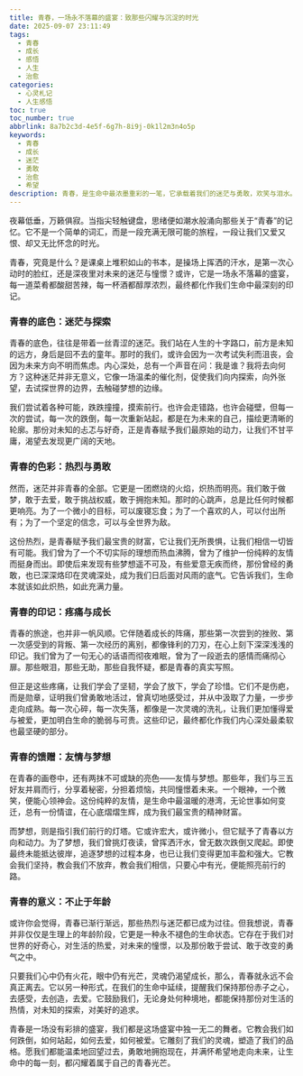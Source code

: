 ```yaml
---
title: 青春，一场永不落幕的盛宴：致那些闪耀与沉淀的时光
date: 2025-09-07 23:11:49
tags:
  - 青春
  - 成长
  - 感悟
  - 人生
  - 治愈
categories:
  - 心灵札记
  - 人生感悟
toc: true
toc_number: true
abbrlink: 8a7b2c3d-4e5f-6g7h-8i9j-0k1l2m3n4o5p
keywords:
  - 青春
  - 成长
  - 迷茫
  - 勇敢
  - 治愈
  - 希望
description: 青春，是生命中最浓墨重彩的一笔，它承载着我们的迷茫与勇敢，欢笑与泪水。它不仅仅是年龄的刻度，更是心灵成长的轨迹。让我们一同回望，那些在青涩岁月中，如何被雕琢、被治愈、最终绽放的我们。
---
```


夜幕低垂，万籁俱寂。当指尖轻触键盘，思绪便如潮水般涌向那些关于“青春”的记忆。它不是一个简单的词汇，而是一段充满无限可能的旅程，一段让我们又爱又恨、却又无比怀念的时光。

青春，究竟是什么？是课桌上堆积如山的书本，是操场上挥洒的汗水，是第一次心动时的脸红，还是深夜里对未来的迷茫与憧憬？或许，它是一场永不落幕的盛宴，每一道菜肴都酸甜苦辣，每一杯酒都醇厚浓烈，最终都化作我们生命中最深刻的印记。

### 青春的底色：迷茫与探索

青春的底色，往往是带着一丝青涩的迷茫。我们站在人生的十字路口，前方是未知的远方，身后是回不去的童年。那时的我们，或许会因为一次考试失利而沮丧，会因为未来方向不明而焦虑。内心深处，总有一个声音在问：我是谁？我将去向何方？这种迷茫并非无意义，它像一场温柔的催化剂，促使我们向内探索，向外张望，去试探世界的边界，去触碰梦想的边缘。

我们尝试着各种可能，跌跌撞撞，摸索前行。也许会走错路，也许会碰壁，但每一次的尝试，每一次的跌倒，每一次重新站起，都是在为未来的自己，描绘更清晰的轮廓。那份对未知的忐忑与好奇，正是青春赋予我们最原始的动力，让我们不甘平庸，渴望去发现更广阔的天地。

### 青春的色彩：热烈与勇敢

然而，迷茫并非青春的全部。它更是一团燃烧的火焰，炽热而明亮。我们敢于做梦，敢于去爱，敢于挑战权威，敢于拥抱未知。那时的心跳声，总是比任何时候都更响亮。为了一个微小的目标，可以废寝忘食；为了一个喜欢的人，可以付出所有；为了一个坚定的信念，可以与全世界为敌。

这份热烈，是青春赋予我们最宝贵的财富，它让我们无所畏惧，让我们相信一切皆有可能。我们曾为了一个不切实际的理想而热血沸腾，曾为了维护一份纯粹的友情而挺身而出。即使后来发现有些梦想遥不可及，有些爱意无疾而终，那份曾经的勇敢，也已深深烙印在灵魂深处，成为我们日后面对风雨的底气。它告诉我们，生命本就该如此炽热，如此充满力量。

### 青春的印记：疼痛与成长

青春的旅途，也并非一帆风顺。它伴随着成长的阵痛，那些第一次尝到的挫败、第一次感受到的背叛、第一次经历的离别，都像锋利的刀刃，在心上刻下深深浅浅的印记。我们曾为了一句无心的话语而彻夜难眠，曾为了一段逝去的感情而痛彻心扉。那些眼泪，那些无助，那些自我怀疑，都是青春的真实写照。

但正是这些疼痛，让我们学会了坚韧，学会了放下，学会了珍惜。它们不是伤疤，而是勋章，证明我们曾勇敢地活过，曾真切地感受过，并从中汲取了力量，一步步走向成熟。每一次心碎，每一次失落，都像是一次灵魂的洗礼，让我们更加懂得爱与被爱，更加明白生命的脆弱与可贵。这些印记，最终都化作我们内心深处最柔软也最坚硬的部分。

### 青春的馈赠：友情与梦想

在青春的画卷中，还有两抹不可或缺的亮色——友情与梦想。那些年，我们与三五好友并肩而行，分享着秘密，分担着烦恼，共同憧憬着未来。一个眼神，一个微笑，便能心领神会。这份纯粹的友情，是生命中最温暖的港湾，无论世事如何变迁，总有一份情谊，在心底熠熠生辉，成为我们最宝贵的精神财富。

而梦想，则是指引我们前行的灯塔。它或许宏大，或许微小，但它赋予了青春以方向和动力。为了梦想，我们曾挑灯夜读，曾挥洒汗水，曾无数次跌倒又爬起。即使最终未能抵达彼岸，追逐梦想的过程本身，也已让我们变得更加丰盈和强大。它教会我们坚持，教会我们不放弃，教会我们相信，只要心中有光，便能照亮前行的路。

### 青春的意义：不止于年龄

或许你会觉得，青春已渐行渐远，那些热烈与迷茫都已成为过往。但我想说，青春并非仅仅是生理上的年龄阶段，它更是一种永不褪色的生命状态。它存在于我们对世界的好奇心，对生活的热爱，对未来的憧憬，以及那份敢于尝试、敢于改变的勇气之中。

只要我们心中仍有火花，眼中仍有光芒，灵魂仍渴望成长，那么，青春就永远不会真正离去。它以另一种形式，在我们的生命中延续，提醒我们保持那份赤子之心，去感受，去创造，去爱。它鼓励我们，无论身处何种境地，都能保持那份对生活的热情，对未知的探索，对美好的追求。

青春是一场没有彩排的盛宴，我们都是这场盛宴中独一无二的舞者。它教会我们如何跌倒，如何站起，如何去爱，如何被爱。它雕刻了我们的灵魂，塑造了我们的品格。愿我们都能温柔地回望过去，勇敢地拥抱现在，并满怀希望地走向未来，让生命中的每一刻，都闪耀着属于自己的青春光芒。